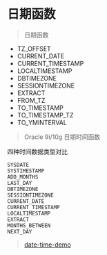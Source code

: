 # 日期函数

> 日期函数

- TZ_OFFSET
- CURRENT_DATE
- CURRENT_TIMESTAMP
- LOCALTIMESTAMP
- DBTIMEZONE
- SESSIONTIMEZONE
- EXTRACT
- FROM_TZ
- TO_TIMESTAMP
- TO_TIMESTAMP_TZ
- TO_YMINTERVAL

> Oracle 9i/10g 日期时间函数

四种时间数据类型对比
```oracle
SYSDATE
SYSTIMESTAMP
ADD_MONTHS
LAST_DAY
DBTIMEZONE
SESSIONTIMEZONE
CURRENT_DATE
CURRENT_TIMESTAMP
LOCALTIMESTAMP
EXTRACT
MONTHS_BETWEEN
NEXT_DAY
```

> [date-time-demo](../sql_demo/base/03_func_date_time.sql)
